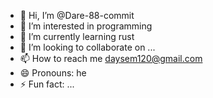 - 👋 Hi, I’m @Dare-88-commit
- 👀 I’m interested in programming
- 🌱 I’m currently learning rust
- 💞️ I’m looking to collaborate on ...
- 📫 How to reach me daysem120@gmail.com
- 😄 Pronouns: he
- ⚡ Fun fact: ...

<!---
Dare-88-commit/Dare-88-commit is a ✨ special ✨ repository because its `README.md` (this file) appears on your GitHub profile.
You can click the Preview link to take a look at your changes.
--->
